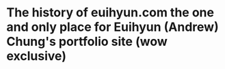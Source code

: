 # The history of euihyun.com the one and only place for Euihyun (Andrew) Chung's portfolio site (wow exclusive)
